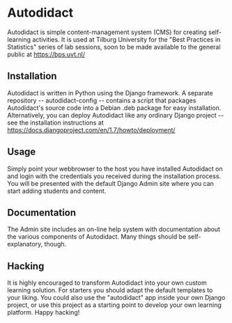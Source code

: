 Autodidact
==========

Autodidact is simple content-management system (CMS) for creating
self-learning activities. It is used at Tilburg University for the
"Best Practices in Statistics" series of lab sessions, soon to be made
available to the general public at https://bps.uvt.nl/

Installation
------------

Autodidact is written in Python using the Django framework. A separate
repository -- autodidact-config -- contains a script that packages
Autodidact's source code into a Debian .deb package for easy
installation. Alternatively, you can deploy Autodidact like any
ordinary Django project -- see the installation instructions at
https://docs.djangoproject.com/en/1.7/howto/deployment/

Usage
-----

Simply point your webbrowser to the host you have installed Autodidact
on and login with the credentials you received during the installation
process. You will be presented with the default Django Admin site
where you can start adding students and content.

Documentation
-------------

The Admin site includes an on-line help system with documentation
about the various components of Autodidact. Many things should be
self-explanatory, though.

Hacking
-------

It is highly encouraged to transform Autodidact into your own custom
learning solution. For starters you should adapt the default templates
to your liking. You could also use the "autodidact" app inside your
own Django project, or use this project as a starting point to
develop your own learning platform. Happy hacking!